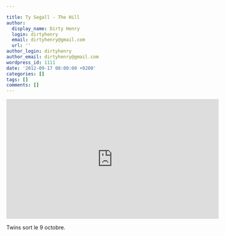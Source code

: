 ```yaml
---

title: Ty Segall - The Hill
author:
  display_name: Dirty Henry
  login: dirtyhenry
  email: dirtyhenry@gmail.com
  url: ''
author_login: dirtyhenry
author_email: dirtyhenry@gmail.com
wordpress_id: 1111
date: '2012-09-17 08:00:00 +0200'
categories: []
tags: []
comments: []
---
```

<iframe width="560" height="315" src="http://www.youtube.com/embed/oQwLneB9qkk" frameborder="0" allowfullscreen></iframe>

Twins sort le 9 octobre.
